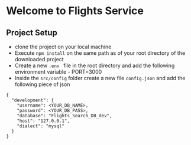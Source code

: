 #  Welcome to Flights Service

## Project Setup 
- clone the project on your local machine 
- Execute ` npm install ` on the same path as of your root directory of the downloaded project  
- Create a new `.env ` file in the root directory and add the following environment variable 
		- PORT=3000
- Inside the `src/config` folder create a new file `config.json` and add the following piece of json 

```
{
  "development": {
    "username": <YOUR_DB_NAME>,
    "password": <YOUR_DB_PASS>,
    "database": "Flights_Search_DB_dev",
    "host": "127.0.0.1",
    "dialect": "mysql"
  }
}

```


